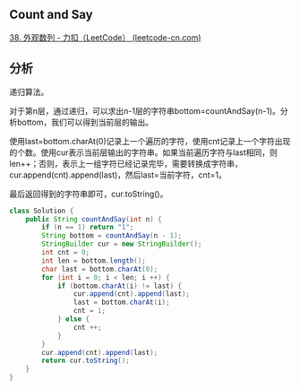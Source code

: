 ## Count and Say

[38. 外观数列 - 力扣（LeetCode） (leetcode-cn.com)](https://leetcode-cn.com/problems/count-and-say/)

## 分析

递归算法。

对于第n层，通过递归，可以求出n-1层的字符串bottom=countAndSay(n-1)。分析bottom，我们可以得到当前层的输出。

使用last=bottom.charAt(0)记录上一个遍历的字符，使用cnt记录上一个字符出现的个数。使用cur表示当前层输出的字符串。如果当前遍历字符与last相同，则len++；否则，表示上一组字符已经记录完毕，需要转换成字符串，cur.append(cnt).append(last)，然后last=当前字符，cnt=1。

最后返回得到的字符串即可，cur.toString()。

```java
class Solution {
    public String countAndSay(int n) {
        if (n == 1) return "1";
        String bottom = countAndSay(n - 1);
        StringBuilder cur = new StringBuilder();
        int cnt = 0;
        int len = bottom.length();
        char last = bottom.charAt(0);
        for (int i = 0; i < len; i ++) {
            if (bottom.charAt(i) != last) {
                cur.append(cnt).append(last);
                last = bottom.charAt(i);
                cnt = 1;
            } else {
                cnt ++;
            }
        }
        cur.append(cnt).append(last);
        return cur.toString();
    }
}
```

